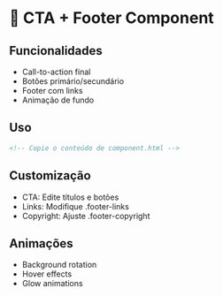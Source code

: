 # 🎯 CTA + Footer Component

## Funcionalidades
- Call-to-action final
- Botões primário/secundário
- Footer com links
- Animação de fundo

## Uso
```html
<!-- Copie o conteúdo de component.html -->
```

## Customização
- CTA: Edite títulos e botões
- Links: Modifique .footer-links
- Copyright: Ajuste .footer-copyright

## Animações
- Background rotation
- Hover effects
- Glow animations